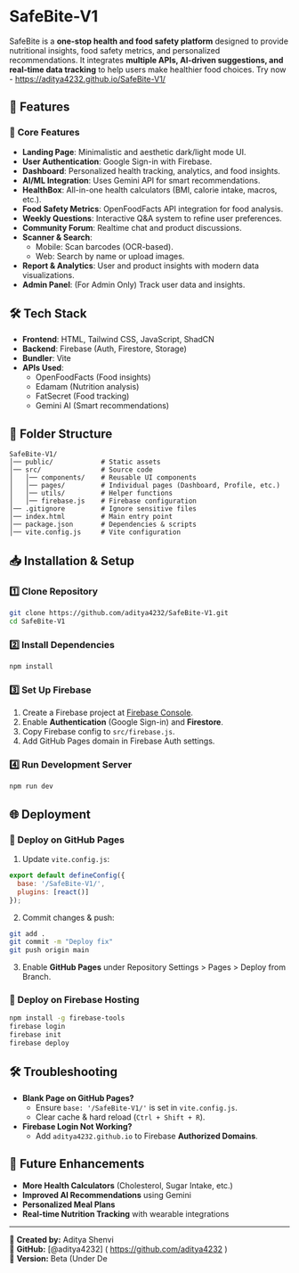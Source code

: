 # SafeBite-V1

SafeBite is a **one-stop health and food safety platform** designed to provide nutritional insights, food safety metrics, and personalized recommendations. It integrates **multiple APIs, AI-driven suggestions, and real-time data tracking** to help users make healthier food choices.
Try now - https://aditya4232.github.io/SafeBite-V1/

## 🚀 Features

### 🔹 **Core Features**
- **Landing Page**: Minimalistic and aesthetic dark/light mode UI.
- **User Authentication**: Google Sign-in with Firebase.
- **Dashboard**: Personalized health tracking, analytics, and food insights.
- **AI/ML Integration**: Uses Gemini API for smart recommendations.
- **HealthBox**: All-in-one health calculators (BMI, calorie intake, macros, etc.).
- **Food Safety Metrics**: OpenFoodFacts API integration for food analysis.
- **Weekly Questions**: Interactive Q&A system to refine user preferences.
- **Community Forum**: Realtime chat and product discussions.
- **Scanner & Search**: 
  - Mobile: Scan barcodes (OCR-based).
  - Web: Search by name or upload images.
- **Report & Analytics**: User and product insights with modern data visualizations.
- **Admin Panel**: (For Admin Only) Track user data and insights.

## 🛠️ Tech Stack
- **Frontend**: HTML, Tailwind CSS, JavaScript, ShadCN
- **Backend**: Firebase (Auth, Firestore, Storage)
- **Bundler**: Vite
- **APIs Used**:
  - OpenFoodFacts (Food insights)
  - Edamam (Nutrition analysis)
  - FatSecret (Food tracking)
  - Gemini AI (Smart recommendations)

## 📂 Folder Structure
```
SafeBite-V1/
│── public/            # Static assets
│── src/               # Source code
│   │── components/    # Reusable UI components
│   │── pages/         # Individual pages (Dashboard, Profile, etc.)
│   │── utils/         # Helper functions
│   │── firebase.js    # Firebase configuration
│── .gitignore         # Ignore sensitive files
│── index.html         # Main entry point
│── package.json       # Dependencies & scripts
│── vite.config.js     # Vite configuration
```

## 📥 Installation & Setup

### 1️⃣ Clone Repository
```sh
git clone https://github.com/aditya4232/SafeBite-V1.git
cd SafeBite-V1
```

### 2️⃣ Install Dependencies
```sh
npm install
```

### 3️⃣ Set Up Firebase
1. Create a Firebase project at [Firebase Console](https://console.firebase.google.com/).
2. Enable **Authentication** (Google Sign-in) and **Firestore**.
3. Copy Firebase config to `src/firebase.js`.
4. Add GitHub Pages domain in Firebase Auth settings.

### 4️⃣ Run Development Server
```sh
npm run dev
```

## 🌐 Deployment
### 🚀 Deploy on GitHub Pages
1. Update `vite.config.js`:
```js
export default defineConfig({
  base: '/SafeBite-V1/',
  plugins: [react()]
});
```
2. Commit changes & push:
```sh
git add .
git commit -m "Deploy fix"
git push origin main
```
3. Enable **GitHub Pages** under Repository Settings > Pages > Deploy from Branch.

### 🚀 Deploy on Firebase Hosting
```sh
npm install -g firebase-tools
firebase login
firebase init
firebase deploy
```

## 🛠️ Troubleshooting
- **Blank Page on GitHub Pages?**
  - Ensure `base: '/SafeBite-V1/'` is set in `vite.config.js`.
  - Clear cache & hard reload (`Ctrl + Shift + R`).
- **Firebase Login Not Working?**
  - Add `aditya4232.github.io` to Firebase **Authorized Domains**.

## 📌 Future Enhancements
- **More Health Calculators** (Cholesterol, Sugar Intake, etc.)
- **Improved AI Recommendations** using Gemini
- **Personalized Meal Plans**
- **Real-time Nutrition Tracking** with wearable integrations

---

🔹 **Created by:** Aditya Shenvi  
🔹 **GitHub:** [@aditya4232] ( https://github.com/aditya4232 )  
🔹 **Version:** Beta (Under De
